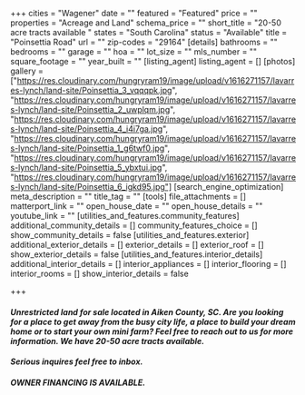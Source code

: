 +++
cities = "Wagener"
date = ""
featured = "Featured"
price = ""
properties = "Acreage and Land"
schema_price = ""
short_title = "20-50 acre tracts available "
states = "South Carolina"
status = "Available"
title = "Poinsettia Road"
url = ""
zip-codes = "29164"
[details]
bathrooms = ""
bedrooms = ""
garage = ""
hoa = ""
lot_size = ""
mls_number = ""
square_footage = ""
year_built = ""
[listing_agent]
listing_agent = []
[photos]
gallery = ["https://res.cloudinary.com/hungryram19/image/upload/v1616271157/lavarres-lynch/land-site/Poinsettia_3_vqqqpk.jpg", "https://res.cloudinary.com/hungryram19/image/upload/v1616271157/lavarres-lynch/land-site/Poinsettia_2_uwplqm.jpg", "https://res.cloudinary.com/hungryram19/image/upload/v1616271157/lavarres-lynch/land-site/Poinsettia_4_i4i7ga.jpg", "https://res.cloudinary.com/hungryram19/image/upload/v1616271157/lavarres-lynch/land-site/Poinsettia_1_g6twf0.jpg", "https://res.cloudinary.com/hungryram19/image/upload/v1616271157/lavarres-lynch/land-site/Poinsettia_5_ybxtui.jpg", "https://res.cloudinary.com/hungryram19/image/upload/v1616271157/lavarres-lynch/land-site/Poinsettia_6_igkd95.jpg"]
[search_engine_optimization]
meta_description = ""
title_tag = ""
[tools]
file_attachments = []
matterport_link = ""
open_house_date = ""
open_house_details = ""
youtube_link = ""
[utilities_and_features.community_features]
additional_community_details = []
community_features_choice = []
show_community_details = false
[utilities_and_features.exterior]
additional_exterior_details = []
exterior_details = []
exterior_roof = []
show_exterior_details = false
[utilities_and_features.interior_details]
additional_interior_details = []
interior_appliances = []
interior_flooring = []
interior_rooms = []
show_interior_details = false

+++
#### **_Unrestricted land for sale located in Aiken County, SC. Are you looking for a place to get away from the busy city life, a place to build your dream home or to start your own mini farm? Feel free to reach out to us for more information. We have 20-50 acre tracts available._** 

#### **_Serious inquires feel free to inbox._** 

#### **_OWNER FINANCING IS AVAILABLE._**